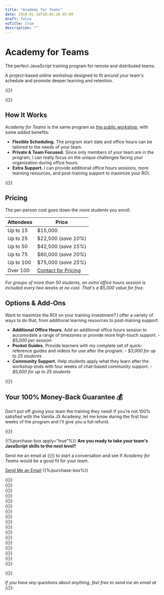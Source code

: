 ```yaml
---
title: "Academy for Teams"
date: 2018-01-16T10:05:20-05:00
draft: false
noTitle: true
description: ""
---
```


<h1 class="no-padding-top no-margin-bottom h5 text-sans">Academy for Teams</h1>
<p class="text-xlarge margin-bottom-small text-serif">The perfect JavaScript training program for remote and distributed teams.</p>

<p><span class="text-large">A project-based online workshop designed to fit around your team's schedule and promote deeper learning and retention.</span></p>

{{<pricing-link apply="true">}}

{{<used-by>}}



## How It Works

_Academy for Teams_ is the same program as [the public workshop](/), with some added benefits:

- **Flexible Scheduling.** The program start date and office hours can be tailored to the needs of your team.
- **Private & Team Focused.** Since only members of your team are in the program, I can really focus on the unique challenges facing your organization during office hours.
- **Extra Support.** I can provide additional office hours sessions, more learning resources, and post-training support to maximize your ROI.



<div class="padding-top-large padding-bottom">
	{{<testimonial for="hbs" photo="true">}}
</div>



## Pricing

The per-person cost goes down the more students you enroll.

| Attendees  | Price                |
|------------|----------------------|
| Up to 15   | $15,000              |
| Up to 25   | $22,500 (_save 10%_) |
| Up to 50   | $42,500 (_save 15%_) |
| Up to 75   | $60,000 (_save 20%_) |
| Up to 100  | $75,000 (_save 25%_) |
| Over 100   | [Contact for Pricing](#ready-to-buy) |

<!-- 
| Attendees  | Price per Student   |
|------------|---------------------|
| 14 or less | [Contact for pricing](#ready-to-buy) |
| 15+        | $995                |
| 30+        | $895 (_save 10%_)   |
| 40+        | $795 (_save 20%_)   |
| 80+        | $695 (_save 30%_)   |
| 120+       | $595 (_save 40%_)   |
 -->
 
_For groups of more than 50 students, an extra office hours session is included every two weeks at no cost. That's a $5,000 value for free._



## Options & Add-Ons

Want to maximize the ROI on your training investment? I offer a variety of ways to do that, from additional learning resources to post-training support.

- **Additional Office Hours.** Add an additional office hours session to accomodate a range of timezones or provide more high-touch support. - _$5,000 per session_
- **Pocket Guides.** Provide learners with my complete set of quick-reference guides and videos for use after the program. - _$3,000 for up to 25 students_
- **Community Support.** Help students apply what they learn after the workshop ends with four weeks of chat-based community support. - _$5,000 for up to 25 students_

{{<pricing-link apply="true">}}



## Your 100% Money-Back Guarantee &#128176;

Don’t put off giving your team the training they need! If you’re not 100% satisfied with the Vanilla JS Academy, let me know during the first four weeks of the program and I’ll give you a full refund.


{{<about-me>}}

{{%purchase-box apply="true"%}}
**Are you ready to take your team's JavaScript skills to the next level?** 

Send me an email at {{<email params="subject%3DVanilla%20JS%20Academy%20for%20Teams%26body%3DI'm%20interested%20in%20Academy%20for%20Teams.%20I%20have%20a%20team%20of%20%7BNUMBER%7D%20developers%20at%20%7BORGANIZATION%7D%2C%20and%20was%20interested%20in%20starting%20the%20program%20on%20%7BDATE%7D.">}} to start a conversation and see if _Academy for Teams_ would be a good fit for your team.

<a class="btn btn-large btn-block" href="mailto:&#099;&#104;&#114;&#105;&#115;&#064;&#103;&#111;&#109;&#097;&#107;&#101;&#116;&#104;&#105;&#110;&#103;&#115;&#046;&#099;&#111;&#109;?subject%3DVanilla%20JS%20Academy%20for%20Teams%26body%3DI'm%20interested%20in%20Academy%20for%20Teams.%20I%20have%20a%20team%20of%20%7BNUMBER%7D%20developers%20at%20%7BORGANIZATION%7D%2C%20and%20was%20interested%20in%20starting%20the%20program%20on%20%7BDATE%7D.">Send Me an Email</a>
{{%/purchase-box%}}

<div class="padding-top-large padding-bottom">
	{{<testimonial for="leticiaOneill2" photo="true">}}
</div>

<div class="padding-bottom">
	{{<testimonial for="lauraKalbag" photo="true">}}
</div>

<div class="padding-bottom">
	{{<testimonial for="walterJenkins" photo="true">}}
</div>

<div class="padding-bottom">
	{{<testimonial for="mariaBlair2" photo="true">}}
</div>

<div class="padding-bottom">
	{{<testimonial for="zacHeisey" photo="true">}}
</div>

<div class="padding-bottom">
	{{<testimonial for="stewartDavis2" photo="true">}}
</div>

<div class="padding-bottom">
	{{<testimonial for="izziKoning" photo="true">}}
</div>

<div class="padding-bottom">
	{{<testimonial for="kevinBeck" photo="true">}}
</div>

<div class="padding-bottom-large">
	{{<testimonial for="kumarSucom" photo="true">}}
</div>

<div class="padding-bottom-large">
	{{<testimonial for="richHolman" photo="true">}}
</div>

<div class="padding-bottom-large">
	{{<testimonial for="kieranBarker2" photo="true">}}
</div>

<div class="padding-bottom">
	{{<testimonial for="patriciaParker" photo="true">}}
</div>

<div class="padding-bottom">
	{{<testimonial for="toddLibby" photo="true">}}
</div>

<div class="padding-top-large padding-bottom-large">
	{{<testimonial for="elliotPorter" photo="true">}}
</div>

<div class="padding-bottom">
	{{<testimonial for="ronAmick" photo="true">}}
</div>

<div class="padding-bottom">
	{{<testimonial for="craigHaggart" photo="true">}}
</div>

<div class="padding-bottom">
	{{<testimonial for="vicenteSarmento" photo="true">}}
</div>


{{<pricing-link apply="true">}}

*If you have any questions about anything, feel free to send me an email at {{<email>}}.*